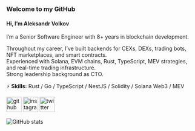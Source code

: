 ### Welcome to my GitHub

#### Hi, I’m Aleksandr Volkov

I’m a Senior Software Engineer with 8+ years in blockchain development.

Throughout my career, I’ve built backends for CEXs, DEXs, trading bots, NFT marketplaces, and smart contracts.  
Experienced with Solana, EVM chains, Rust, TypeScript, MEV strategies, and real-time trading infrastructure.  
Strong leadership background as CTO.

⚡ **Skills:** Rust / Go / TypeScript / NestJS / Solidity / Solana Web3 / MEV

[<img src='https://cdn.jsdelivr.net/npm/simple-icons@3.0.1/icons/github.svg' alt='github' height='40'>](https://github.com/flasher007) 
[<img src='https://cdn.jsdelivr.net/npm/simple-icons@3.0.1/icons/instagram.svg' alt='instagram' height='40'>](https://www.instagram.com/volkov.bz/) 
[<img src='https://cdn.jsdelivr.net/npm/simple-icons@3.0.1/icons/twitter.svg' alt='twitter' height='40'>](https://twitter.com/cryptovolk007)  

![GitHub stats](https://github-readme-stats.vercel.app/api?username=flasher007&show_icons=true)  

